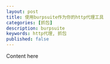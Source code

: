 ```yaml
---
layout: post
title: 使用burpsuite作为你的http代理工具
categories: [抓包]
description: burpsuite
keywords: http代理, 抓包
published: false
---
```


Content here
